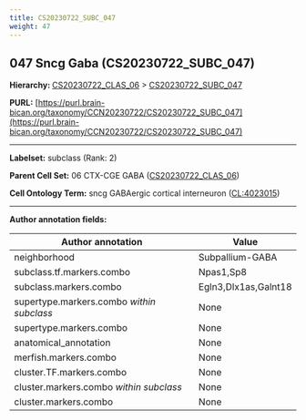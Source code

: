 ```yaml
---
title: CS20230722_SUBC_047
weight: 47
---
```

## 047 Sncg Gaba (CS20230722_SUBC_047)
<b>Hierarchy: </b>
[CS20230722_CLAS_06](../CS20230722_CLAS_06) >
[CS20230722_SUBC_047](../CS20230722_SUBC_047)

**PURL:** [https://purl.brain-bican.org/taxonomy/CCN20230722/CS20230722_SUBC_047](https://purl.brain-bican.org/taxonomy/CCN20230722/CS20230722_SUBC_047)

---


**Labelset:** subclass (Rank: 2)

**Parent Cell Set:** 06 CTX-CGE GABA ([CS20230722_CLAS_06](../CS20230722_CLAS_06))



**Cell Ontology Term:**  sncg GABAergic cortical interneuron ([CL:4023015](https://www.ebi.ac.uk/ols/ontologies/cl/terms?obo_id=CL:4023015)) 

[MARKER GENES.]: #


---

[TRANSFERRED ANNOTATIONS.]: #


[AUTHOR ANNOTATION FIELDS.]: #


**Author annotation fields:**

| Author annotation | Value |
|-------------------|-------|
|neighborhood|Subpallium-GABA|
|subclass.tf.markers.combo|Npas1,Sp8|
|subclass.markers.combo|Egln3,Dlx1as,Galnt18|
|supertype.markers.combo _within subclass_|None|
|supertype.markers.combo|None|
|anatomical_annotation|None|
|merfish.markers.combo|None|
|cluster.TF.markers.combo|None|
|cluster.markers.combo _within subclass_|None|
|cluster.markers.combo|None|
